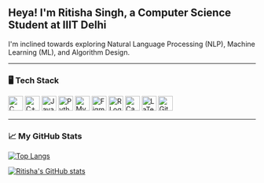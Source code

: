 ## Heya! I'm Ritisha Singh, a Computer Science Student at IIIT Delhi

I'm inclined towards exploring Natural Language Processing (NLP), Machine Learning (ML), and Algorithm Design.

---

### 🖥️ Tech Stack

<img src="https://camo.githubusercontent.com/5859172b2d0854f4d70d35118ae1fbb8d92f967ea654f1bb1bdae4a346d03926/68747470733a2f2f696d672e736869656c64732e696f2f62616467652f632d2532333030353939432e7376673f7374796c653d666f722d7468652d6261646765266c6f676f3d63266c6f676f436f6c6f723d7768697465" alt="C Logo" height="30"/> 
<img src="https://camo.githubusercontent.com/891c1fd9d2ab2adf1053e8514f469b94049769ccd9d2765c8e06e9c1b6da1b8c/68747470733a2f2f696d672e736869656c64732e696f2f62616467652f632b2b2d2532333030353939432e7376673f7374796c653d666f722d7468652d6261646765266c6f676f3d63253242253242266c6f676f436f6c6f723d7768697465" alt="C++ Logo" height="30"/> 
<img src="https://camo.githubusercontent.com/6cbecd63a9a8f83ee186885c446938820ffa8304942a284ee6e1e2acb2bfd822/68747470733a2f2f696d672e736869656c64732e696f2f62616467652f6a6176612d2532334544384230302e7376673f7374796c653d666f722d7468652d6261646765266c6f676f3d6a617661266c6f676f436f6c6f723d7768697465" alt="Java Logo" height="30"/>
<img src="https://camo.githubusercontent.com/a1b2dac5667822ee0d98ae6d799da61987fd1658dfeb4d2ca6e3c99b1535ebd8/68747470733a2f2f696d672e736869656c64732e696f2f62616467652f707974686f6e2d3336373041303f7374796c653d666f722d7468652d6261646765266c6f676f3d707974686f6e266c6f676f436f6c6f723d666664643534" alt="Python Logo" height="30"/> 
<img src="https://camo.githubusercontent.com/918fce8d50581bd97b7133e677a78ed2cad14f970522f219daaeb6d1c81060e1/68747470733a2f2f696d672e736869656c64732e696f2f62616467652f6d7973716c2d2532333030662e7376673f7374796c653d666f722d7468652d6261646765266c6f676f3d6d7973716c266c6f676f436f6c6f723d7768697465" alt="MySQL Logo" height="30"/> 
<img src="https://camo.githubusercontent.com/9a8ccd8ae319ddac9934db226e7834d7e1c61a31076e7d7c04ecb5bf352967aa/68747470733a2f2f696d672e736869656c64732e696f2f62616467652f6669676d612d2532334632344531452e7376673f7374796c653d666f722d7468652d6261646765266c6f676f3d6669676d61266c6f676f436f6c6f723d7768697465" alt="Figma Logo" height="30"/> 
<img src="https://camo.githubusercontent.com/9021fd9908a10ae7ceb39132a53275d95bb81384a8bc58e388a3e03f3bf324f0/68747470733a2f2f696d672e736869656c64732e696f2f62616467652f722d2532333237364443332e7376673f7374796c653d666f722d7468652d6261646765266c6f676f3d72266c6f676f436f6c6f723d7768697465" alt="R Logo" height="30"/> 
<img src="https://camo.githubusercontent.com/5e97a4e428eb8bdf169c671b77ebe47f45cf9ca4e704e4bcac4932d3c8511ad6/68747470733a2f2f696d672e736869656c64732e696f2f62616467652f43616e76612d2532333030433443432e7376673f7374796c653d666f722d7468652d6261646765266c6f676f3d43616e7661266c6f676f436f6c6f723d7768697465" alt="Canva Logo" height="30"/> 
<img src="https://camo.githubusercontent.com/e464c1da94fa62c15f6a6dc83e36ad97f7310551a4c4f0aa8d1d6a49a89cbe07/68747470733a2f2f696d672e736869656c64732e696f2f62616467652f6c617465782d2532333030383038302e7376673f7374796c653d666f722d7468652d6261646765266c6f676f3d6c61746578266c6f676f436f6c6f723d7768697465" alt="LaTeX Logo" height="30"/>  
<img src="https://camo.githubusercontent.com/ec0d32e85caf4723d5182a75338c89f85a2c3679aed0c46c9ee9fd1c8dc2a316/68747470733a2f2f696d672e736869656c64732e696f2f62616467652f6769742d2532334630353033332e7376673f7374796c653d666f722d7468652d6261646765266c6f676f3d676974266c6f676f436f6c6f723d7768697465" alt="Git Logo" height="30"/>

---

### 📈 My GitHub Stats

[![Top Langs](https://github-readme-stats.vercel.app/api/top-langs/?username=ritisha-21089&theme=tokyonight)](https://github.com/anuraghazra/github-readme-stats)

[![Ritisha's GitHub stats](https://github-readme-stats.vercel.app/api?username=ritisha-21089&theme=tokyonight)](https://github.com/anuraghazra/github-readme-stats)



